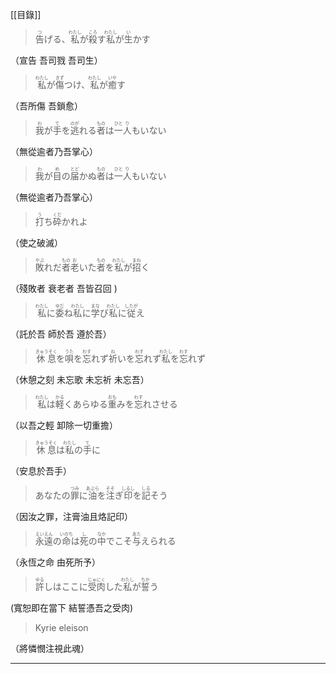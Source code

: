 
[[目錄]]
> <div><ruby><rb>告</rb><rt>つ</rt></ruby>げる、<ruby><rb>私</rb><rt>わたし</rt></ruby>が<ruby><rb>殺</rb><rt>ころ</rt></ruby>す<ruby><rb>私</rb><rt>わたし</rt></ruby>が<ruby><rb>生</rb><rt>い</rt></ruby>かす</div>

（宣告 吾司戮 吾司生）

> <div><ruby><rb>私</rb><rt>わたし</rt></ruby>が<ruby><rb>傷</rb><rt>きず</rt></ruby>つけ、<ruby><rb>私</rb><rt>わたし</rt></ruby>が<ruby><rb>癒</rb><rt>いや</rt></ruby>す</div>

（吾所傷 吾鎖愈） 

> <div><ruby><rb>我</rb><rt>わ</rt></ruby>が<ruby><rb>手</rb><rt>て</rt></ruby>を<ruby><rb>逃</rb><rt>のが</rt></ruby>れる<ruby><rb>者</rb><rt>もの</rt></ruby>は<ruby><rb>一</rb><rt>ひと</rt></ruby><ruby><rb>人</rb><rt>り</rt></ruby>もいない</div>

（無從逾者乃吾掌心）  

> <div><ruby><rb>我</rb><rt>わ</rt></ruby>が<ruby><rb>目</rb><rt>め</rt></ruby>の<ruby><rb>届</rb><rt>とど</rt></ruby>かぬ<ruby><rb>者</rb><rt>もの</rt></ruby>は<ruby><rb>一</rb><rt>ひと</rt></ruby><ruby><rb>人</rb><rt>り</rt></ruby>もいない</div>

（無從逾者乃吾掌心）  

> <div><ruby><rb>打</rb><rt>う</rt></ruby>ち<ruby><rb>砕</rb><rt>くだ</rt></ruby>かれよ</div>

（使之破滅）

> <div><ruby><rb>敗</rb><rt>やぶ</rt></ruby>れだ<ruby><rb>者</rb><rt>もの</rt></ruby><ruby><rb>老</rb><rt>お</rt></ruby>いた<ruby><rb>者</rb><rt>もの</rt></ruby>を<ruby><rb>私</rb><rt>わたし</rt></ruby>が<ruby><rb>招</rb><rt>まね</rt></ruby>く</div>

（殘敗者 衰老者 吾皆召回 ) 

><div><ruby><rb>私</rb><rt>わたし</rt></ruby>に<ruby><rb>委</rb><rt>ゆだ</rt></ruby>ね<ruby><rb>私</rb><rt>わたし</rt></ruby>に<ruby><rb>学</rb><rt>まな</rt></ruby>び<ruby><rb>私</rb><rt>わたし</rt></ruby>に<ruby><rb>従</rb><rt>したが</rt></ruby>え</div>

（託於吾 師於吾 遵於吾）
 
> <div><ruby><rb>休息</rb><rt>きゅうそく</rt></ruby>を<ruby><rb>唄</rb><rt>うた</rt></ruby>を<ruby><rb>忘</rb><rt>わす</rt></ruby>れず<ruby><rb>祈</rb><rt>ね</rt></ruby>いを<ruby><rb>忘</rb><rt>わす</rt></ruby>れず<ruby><rb>私</rb><rt>わたし</rt></ruby>を<ruby><rb>忘</rb><rt>わす</rt></ruby>れず</div>

（休憩之刻 未忘歌 未忘祈 未忘吾）  

> <div><ruby><rb>私</rb><rt>わたし</rt></ruby>は<ruby><rb>軽</rb><rt>かる</rt></ruby>くあらゆる<ruby><rb>重</rb><rt>おも</rt></ruby>みを<ruby><rb>忘</rb><rt>わす</rt></ruby>れさせる</div>

（以吾之輕  卸除一切重擔）

> <div><ruby><rb>休息</rb><rt>きゅうそく</rt></ruby>は<ruby><rb>私</rb><rt>わたし</rt></ruby>の<ruby><rb>手</rb><rt>て</rt></ruby>に</div>

（安息於吾手）  

> <div>あなたの<ruby><rb>罪</rb><rt>つみ</rt></ruby>に<ruby><rb>油</rb><rt>あぶら</rt></ruby>を<ruby><rb>注</rb><rt>そそ</rt></ruby>ぎ<ruby><rb>印</rb><rt>しるし</rt></ruby>を<ruby><rb>記</rb><rt>しる</rt></ruby>そう</div>

（因汝之罪，注膏油且烙記印）  

> <div><ruby><rb>永遠</rb><rt>えいえん</rt></ruby>の<ruby><rb>命</rb><rt>いのち</rt></ruby>は<ruby><rb>死</rb><rt>し</rt></ruby>の<ruby><rb>中</rb><rt>なか</rt></ruby>でこそ<ruby><rb>与</rb><rt>あた</rt></ruby>えられる</div>

（永恆之命 由死所予）

> <div><ruby><rb>許</rb><rt>ゆる</rt></ruby>しはここに<ruby><rb>受肉</rb><rt>じゅにく</rt></ruby>した<ruby><rb>私</rb><rt>わたし</rt></ruby>が<ruby><rb>誓</rb><rt>ちか</rt></ruby>う</div>

(寬恕即在當下  結誓憑吾之受肉)

> Kyrie 	eleison

（將憐憫注視此魂）

---